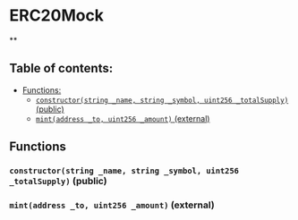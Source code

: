 # ERC20Mock
**


## Table of contents:
- [Functions:](#functions)
  - [`constructor(string _name, string _symbol, uint256 _totalSupply)` (public) ](#erc20mock-constructor-string-string-uint256-)
  - [`mint(address _to, uint256 _amount)` (external) ](#erc20mock-mint-address-uint256-)


## Functions <a name="functions"></a>

### `constructor(string _name, string _symbol, uint256 _totalSupply)` (public) <a name="erc20mock-constructor-string-string-uint256-"></a>


### `mint(address _to, uint256 _amount)` (external) <a name="erc20mock-mint-address-uint256-"></a>

